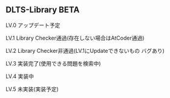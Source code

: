 ## DLTS-Library BETA
LV.0 アップデート予定

LV.1 Library Checker通過(存在しない場合はAtCoder通過)

LV.2 Library Checker非通過(LV.1にUpdateできないもの バグあり)

LV.3 実装完了(使用できる問題を検索中)

LV.4 実装中

LV.5 未実装(実装予定)
